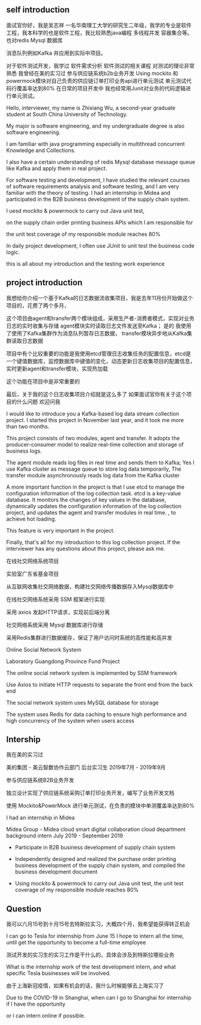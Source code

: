 ## self introduction

面试官你好，我是吴志祥 一名华南理工大学的研究生二年级，我学的专业是软件工程，我本科学的也是软件工程，我比较熟悉java编程 多线程并发 容器集合等。也对redis Mysql 数据库

消息队列例如Kafka 并应用到实际中项目。

对于软件测试开发，我学过 软件需求分析 软件测试的相关课程 对测试的理论非常熟悉 我曾经在美的实习过 参与供应链系统b2b业务开发 Using mockito 和powermock模块对自己负责的供应链订单打印业务api进行单元测试 单元测试代码行覆盖率达到80%
在日常的项目开发中 我也经常用Junit对业务的代码逻辑进行单元测试。



Hello, interviewer, my name is Zhixiang Wu, a second-year graduate student at South China University of Technology. 

My major is software engineering, and my undergraduate degree is also software engineering. 

I am familiar with java programming especially in multithread concurrent Knowledge and Collections.

I also have a certain understanding of redis Mysql database  message queue like Kafka and  apply  them in real project.



For software testing and development, I have studied the relevant courses of software requirements analysis and software testing, and I am very familiar with the theory of testing. I had an internship in Midea and participated in the B2B business development of the supply chain system. 

I uesd mockito & powermock to carry out Java unit test,

on the supply chain order printing business APIs which l am responsible for

the unit test coverage of my responsible module reaches 80%

In daily project development, I often use JUnit to unit test the business code logic.

this is all about my introduction and the testing work experience





## project introduction

我想给你介绍一个基于Kafka的日志数据流收集项目，我是去年11月份开始做这个项目的，花费了两个多月，

这个项目由agent和transfer两个模块组成，采用生产者-消费者模式，实现对业务日志的实时收集与存储 
agent模块实时读取日志文件发送至Kafka；
是的 我使用了使用了Kafka集群作为消息队列暂存日志数据，
transfer模块异步地从Kafka集群读取日志数据

项目中有个比较重要的功能是我使用etcd管理日志收集任务的配置信息，etcd是一个键值数据库，监控数据库中键值的变化，动态更新日志收集项目的配置信息，实时更新agent和transfer模块，实现热加载

这个功能在项目中是非常重要的 

最后，关于我的这个日志收集项目介绍就是这么多了 如果面试官你有关于这个项目的什么问题 欢迎问我  



I would like to introduce you a Kafka-based log data stream collection project. I started this project in November last year, and it took me more than two months.  

This project consists of two modules, agent and transfer. It adopts the producer-consumer model to realize real-time collection and storage of business logs.

The agent module reads log files in real time and sends them to Kafka;
Yes I use Kafka cluster as message queue to store log data temporarily,
The transfer module asynchronously reads log data from the Kafka cluster

A more important function in the project is that I use etcd to manage the configuration information of the log collection task. etcd is a key-value database. It monitors the changes of key values in the database, dynamically updates the configuration information of the log collection project, and updates the agent and transfer modules in real time. , to achieve hot loading.

This feature is very important in the project.

Finally, that's all for my introduction to this log collection project. If the interviewer has any questions about this project, please ask me.



在线社交网络系统项目 

实验室广东省基金项目

从互联网收集社交网络数据，构建社交网络传播数据存入Mysql数据库中

在线社交网络系统采用 SSM 框架进行实现 

采用 axios 发起HTTP请求，实现前后端分离 

社交网络系统采用 Mysql 数据库进行存储 

采用Redis集群进行数据缓存，保证了用户访问时系统的高性能和高并发



Online Social Network  System

Laboratory Guangdong Province Fund Project

The online social network system is implemented by SSM framework

Use Axios to initiate HTTP requests to separate the front end from the back end

The social network system uses MySQL database for storage

The system uses Redis for data caching to ensure high performance and high concurrency of the system when users access



## Intership

我在美的实习过

美的集团 - 美云智数协作云部门 后台实习生 2019年7月 - 2019年9月 

参与供应链系统B2B业务开发 

独立设计实现了供应链系统采购订单打印业务开发，编写了业务开发文档 

使用 Mockito&PowerMock 进行单元测试，在负责的模块中单测覆盖率达到80%





I had an internship in Midea

Midea Group - Midea cloud smart digital collaboration cloud department background intern July 2019 - September 2019

- Participate in B2B business development of supply chain system

- Independently designed and realized the purchase order printing business development of the supply chain system, and compiled the business development document

- Using mockito & powermock to carry out Java unit test, the unit test coverage of my responsible module reaches 80%





## Question

我可以六月15号到十月15号去特斯拉实习，大概四个月，我希望能获得转正机会

I can go to Tesla for internship from June 15  I hope to intern all the time, until get the opportunity to become a full-time employee



测试开发的实习生的实习工作是干什么的，具体会涉及到特斯拉哪些业务

What is the internship work of the test development intern, and what specific Tesla businesses will be involved.



由于上海新冠疫情，如果有机会的话，我什么时候能够去上海实习了

Due to the COVID-19 in Shanghai, when can I go to Shanghai for internship if I have the opportunity

or  l can intern online if possible.

